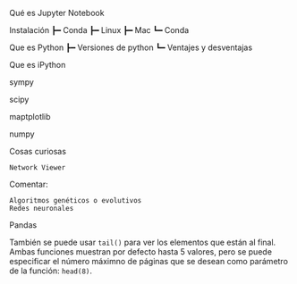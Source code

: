 Qué es Jupyter Notebook

Instalación
    ┣━ Conda
    ┣━ Linux
    ┣━ Mac 
    ┗━ Conda


Que es Python
    ┣━ Versiones de python
    ┗━ Ventajes y desventajas



Que es iPython

sympy

scipy

maptplotlib

numpy

Cosas curiosas

    Network Viewer

   
Comentar:
    
    Algoritmos genéticos o evolutivos
    Redes neuronales

Pandas

 También se puede usar `tail()` para ver los elementos que están al final. Ambas
funciones muestran por defecto hasta 5 valores, pero se puede especificar el
número máximno de páginas que se desean como parámetro de la función:
`head(8)`.

   
